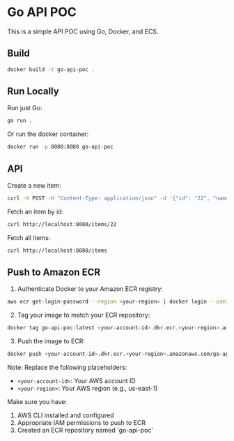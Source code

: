 # Go API POC

This is a simple API POC using Go, Docker, and ECS.

## Build

```bash
docker build -t go-api-poc .
```

## Run Locally

Run just Go:
```bash
go run .
```

Or run the docker container:
```bash
docker run -p 8080:8080 go-api-poc
```

## API

Create a new item:
```bash
curl -X POST -H "Content-Type: application/json" -d '{"id": "22", "name": "🔮"}' http://localhost:8080/items
```

Fetch an item by id:
```bash
curl http://localhost:8080/items/22
```

Fetch all items:
```bash
curl http://localhost:8080/items
```

## Push to Amazon ECR

1. Authenticate Docker to your Amazon ECR registry:
```bash
aws ecr get-login-password --region <your-region> | docker login --username AWS --password-stdin <your-account-id>.dkr.ecr.<your-region>.amazonaws.com
```

2. Tag your image to match your ECR repository:
```bash
docker tag go-api-poc:latest <your-account-id>.dkr.ecr.<your-region>.amazonaws.com/go-api-poc:latest
```

3. Push the image to ECR:
```bash
docker push <your-account-id>.dkr.ecr.<your-region>.amazonaws.com/go-api-poc:latest
```

Note: Replace the following placeholders:
- `<your-account-id>`: Your AWS account ID
- `<your-region>`: Your AWS region (e.g., us-east-1)

Make sure you have:
1. AWS CLI installed and configured
2. Appropriate IAM permissions to push to ECR
3. Created an ECR repository named 'go-api-poc'

